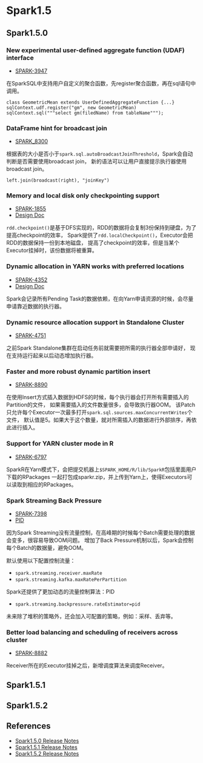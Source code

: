 # Spark1.5

## Spark1.5.0

### New experimental user-defined aggregate function (UDAF) interface
- [SPARK-3947](https://issues.apache.org/jira/browse/SPARK-3947)

在SparkSQL中支持用户自定义的聚合函数，先register聚合函数，再在sql语句中调用。
```
class GeometricMean extends UserDefinedAggregateFunction {...}
sqlContext.udf.register("gm", new GeometricMean)
sqlContext.sql("""select gm(filedName) from tableName""");
```

### DataFrame hint for broadcast join
- [SPARK_8300](https://issues.apache.org/jira/browse/SPARK-8300)

根据表的大小是否小于```spark.sql.autoBroadcastJoinThreshold```，Spark会自动判断是否需要使用broadcast join，
新的语法可以让用户直接提示执行器使用broadcast join。
```
left.join(broadcast(right), "joinKey")
```

### Memory and local disk only checkpointing support
- [SPARK-1855](https://issues.apache.org/jira/browse/SPARK-1855)
- [Design Doc](https://issues.apache.org/jira/secure/attachment/12741708/SPARK-7292-design.pdf)

```rdd.checkpoint()```是基于DFS实现的，RDD的数据将会复制3份保持到硬盘，为了提高checkpoint的效率，
Spark提供了```rdd.localCheckpoint()```，Executor会把RDD的数据保持一份到本地磁盘，
提高了checkpoint的效率，但是当某个Executor挂掉时，该份数据将被重算。

### Dynamic allocation in YARN works with preferred locations
- [SPARK-4352](https://issues.apache.org/jira/browse/SPARK-4352)
- [Design Doc](https://issues.apache.org/jira/secure/attachment/12735126/Supportpreferrednodelocationindynamicallocation.pdf)

Spark会记录所有Pending Task的数据依赖，在向Yarn申请资源的时候，会尽量申请靠近数据的执行器。

### Dynamic resource allocation support in Standalone Cluster
- [SPARK-4751](https://issues.apache.org/jira/browse/SPARK-4751)

之前Spark Standalone集群在启动任务前就需要把所需的执行器全部申请好，
现在支持运行起来以后动态增加执行器。

### Faster and more robust dynamic partition insert
- [SPARK-8890](https://issues.apache.org/jira/browse/SPARK-8890)

在使用Insert方式插入数据到HDFS的时候，每个执行器会打开所有需要插入的Partition的文件，
如果需要插入的文件数量很多，会导致执行器OOM。
该Patch只允许每个Executor一次最多打开```spark.sql.sources.maxConcurrentWrites```个文件，
默认值是5。如果大于这个数量，就对所需插入的数据进行外部排序，再依此进行插入。

### Support for YARN cluster mode in R
- [SPARK-6797](https://issues.apache.org/jira/browse/SPARK-6797)

SparkR在Yarn模式下，会把提交机器上```$SPARK_HOME/R/lib/SparkR```包括里面用户下载的RPackages
一起打包成sparkr.zip，并上传到Yarn上，使得Executors可以读取到相应的RPackages。

### Spark Streaming Back Pressure
- [SPARK-7398](https://issues.apache.org/jira/browse/SPARK-7398)
- [PID](http://www.wikiwand.com/en/PID_controller)

因为Spark Streaming没有流量控制，在高峰期的时候每个Batch需要处理的数据会变多，很容易导致OOM问题。
增加了Back Pressure机制以后，Spark会控制每个Batch的数据量，避免OOM。

默认使用以下配置控制流量：
- ```spark.streaming.receiver.maxRate```
- ```spark.streaming.kafka.maxRatePerPartition```

Spark还提供了更加动态的流量控制算法：PID
- ```spark.streaming.backpressure.rateEstimator=pid```

未来除了堆积的策略外，还会加入可配置的策略，例如：采样、丢弃等。

### Better load balancing and scheduling of receivers across cluster
- [SPARK-8882](https://issues.apache.org/jira/browse/SPARK-8882)

Receiver所在的Executor挂掉之后，新增调度算法来调度Receiver。

## Spark1.5.1


## Spark1.5.2


## References
- [Spark1.5.0 Release Notes](http://spark.apache.org/releases/spark-release-1-5-0.html)
- [Spark1.5.1 Release Notes](http://spark.apache.org/releases/spark-release-1-5-1.html)
- [Spark1.5.2 Release Notes](http://spark.apache.org/releases/spark-release-1-5-2.html)
